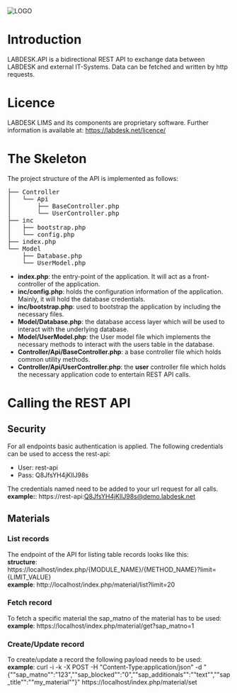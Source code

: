 ![LOGO](https://github.com/user-attachments/assets/8e0f3318-439c-4eb3-92f3-7dccbc1cdb97)


# Introduction
LABDESK.API is a bidirectional REST API to exchange data between LABDESK and external IT-Systems. Data can be fetched and written by http requests.

# Licence
LABDESK LIMS and its components are proprietary software. Further information is available at: https://labdesk.net/licence/

# The Skeleton
The project structure of the API is implemented as follows:

<pre>
├── Controller
│   └── Api
│       ├── BaseController.php
│       └── UserController.php
├── inc
│   ├── bootstrap.php
│   └── config.php
├── index.php
└── Model
    ├── Database.php
    └── UserModel.php
</pre>

- **index.php**: the entry-point of the application. It will act as a front-controller of the application.
- **inc/config.php**: holds the configuration information of the application. Mainly, it will hold the database credentials.
- **inc/bootstrap.php**: used to bootstrap the application by including the necessary files.
- **Model/Database.php**: the database access layer which will be used to interact with the underlying database.
- **Model/UserModel.php**: the User model file which implements the necessary methods to interact with the users table in the database.
- **Controller/Api/BaseController.php**: a base controller file which holds common utility methods.
- **Controller/Api/UserController.php**: the **user** controller file which holds the necessary application code to entertain REST API calls.

# Calling the REST API
## Security
For all endpoints basic authentication is applied. The following credentials can be used to access the rest-api:
- User: rest-api
- Pass: Q8JfsYH4jKllJ98s

The credentials named need to be added to your url request for all calls. <br/>
**example:**: https://rest-api:Q8JfsYH4jKllJ98s@demo.labdesk.net

## Materials
### List records
The endpoint of the API for listing table records looks like this: <br/>
**structure**: https://localhost/index.php/{MODULE_NAME}/{METHOD_NAME}?limit={LIMIT_VALUE} <br/>
**example**: http://localhost/index.php/material/list?limit=20
### Fetch record
To fetch a specific material the sap_matno of the material has to be used: <br/>
**example**: https://localhost/index.php/material/get?sap_matno=1
### Create/Update record
To create/update a record the following payload needs to be used: <br/>
**example**: curl -i -k -X POST -H "Content-Type:application/json" -d "{""sap_matno"":"123",""sap_blocked"":"0",""sap_additionals"":""text"",""sap_title"":""my_material""}" https://localhost/index.php/material/set
